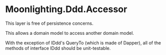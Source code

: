﻿Moonlighting.Ddd.Accessor 
=========================


This layer is free of persistence concerns.

This allows a domain model to access another domain model.

With the exception of IDdd's QueryTo (which is made of Dapper), all of the 
methods of interface IDdd should be unit-testable.

